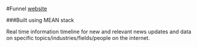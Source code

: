 #Funnel 
[website](https://obscure-waters-1317.herokuapp.com/?#)

###Built using MEAN stack

Real time information timeline for new and relevant news updates and data on specific topics/industries/fields/people on the internet.
